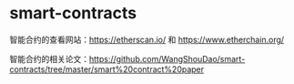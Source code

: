 # smart-contracts

智能合约的查看网站：https://etherscan.io/ 和 https://www.etherchain.org/

智能合约的相关论文：https://github.com/WangShouDao/smart-contracts/tree/master/smart%20contract%20paper
